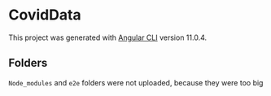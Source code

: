 # CovidData

This project was generated with [Angular CLI](https://github.com/angular/angular-cli) version 11.0.4.

## Folders
`Node_modules` and `e2e` folders were not uploaded, because they were too big
